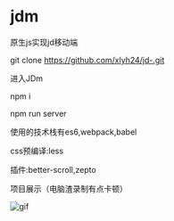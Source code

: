 # jdm
原生js实现jd移动端

git clone https://github.com/xlyh24/jd-.git

进入JDm

npm i

npm run server


使用的技术栈有es6,webpack,babel

css预编译:less

插件:better-scroll,zepto

项目展示（电脑渣录制有点卡顿）

 ![gif](https://github.com/xlyh250/jdm/blob/master/JDm/gif/jdm.gif)
